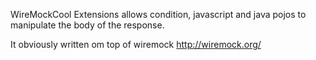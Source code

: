 WireMockCool Extensions allows condition, javascript and java pojos to manipulate the body of the response.

It obviously written om top of wiremock http://wiremock.org/
